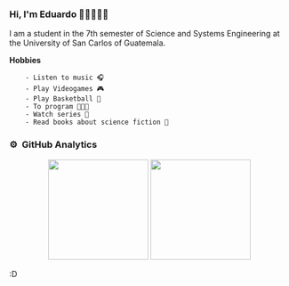 ### Hi, I'm Eduardo ✌🏻️👨🏻‍💻

I am a student in the 7th semester of Science and Systems Engineering at the University of San Carlos of Guatemala.

**Hobbies**
~~~
    - Listen to music 🎧
    - Play Videogames 🎮
    - Play Basketball 🏀
    - To program 👨🏻‍💻
    - Watch series 👀
    - Read books about science fiction 📖
~~~



### ⚙️ &nbsp;GitHub Analytics
<p align="center">
  <img height="180em" src="https://github-readme-stats-eight-theta.vercel.app/api/top-langs/?username=edag09&layout=compact&langs_count=8&theme=blue-green">
  <img height="180em" src="https://github-readme-stats-eight-theta.vercel.app/api?username=edag09&show_icons=true&&theme=blue-green&include_all_commits=true&count_private=true">
</p>

:D

<!--
**Edag09/Edag09** is a ✨ _special_ ✨ repository because its `README.md` (this file) appears on your GitHub profile.

Here are some ideas to get you started:

- 🔭 I’m currently working on ...
- 🌱 I’m currently learning ...
- 👯 I’m looking to collaborate on ...
- 🤔 I’m looking for help with ...
- 💬 Ask me about ...
- 📫 How to reach me: ...
- 😄 Pronouns: ...
- ⚡ Fun fact: ...
-->
